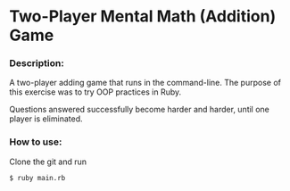 # Two-Player Mental Math (Addition) Game

### Description:

A two-player adding game that runs in the command-line. The purpose of this exercise was to try OOP practices in Ruby.

Questions answered successfully become harder and harder, until one player is eliminated.

### How to use:

Clone the git and run

```bash
$ ruby main.rb
```

